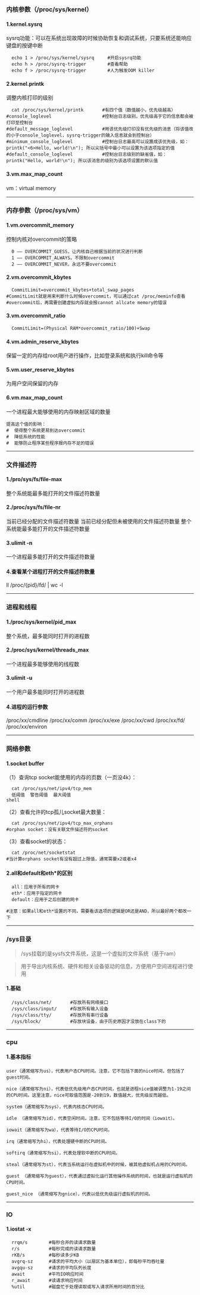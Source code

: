 ### 内核参数（/proc/sys/kernel）

#### 1.kernel.sysrq
sysrq功能：可以在系统出现故障的时候协助恢复和调试系统，只要系统还能响应键盘的按键中断
```shell
  echo 1 > /proc/sys/kernel/sysrq     #开启sysrq功能
  echo h > /proc/sysrq-trigger        #查看帮助
  echo f > /proc/sysrq-trigger        #人为触发OOM killer
```

#### 2.kernel.printk
调整内核打印的级别
```shell
  cat /proc/sys/kernel/printk       #有四个值（数值越小，优先级越高）
#console_loglevel                   #控制台日志级别，优先级高于它的信息都会被打印至控制台
#default_message_loglevel           #用该优先级打印没有优先级的消息（将该值改的小于console_loglevel，sysrq-trigger的输入信息就会到控制台）
#minimum_console_loglevel           #控制台日志最高可以设置成该优先级，如：printk("<6>Hello, world!\n"); 所以尖括号中最小可以设置为该选项指定的值
#default_console_loglevel           #控制台日志级别的缺省值，如：printk("Hello, world!\n"); 所以该消息的级别为该选项设置的默认值
```
#### 3.vm.max_map_count							
vm：virtual memory
***
### 内存参数（/proc/sys/vm）

#### 1.vm.overcommit_memory
  控制内核对overcommit的策略
```shell
  0 —— OVERCOMMIT_GUESS，让内核自己根据当前的状况进行判断
  1 —— OVERCOMMIT_ALWAYS，不限制overcommit
  2 —— OVERCOMMIT_NEVER，永远不要overcommit
```
#### 2.vm.overcommit_kbytes
```shell
  CommitLimit=overcommit_kbytes+total_swap_pages   
#CommitLimit就是用来判断什么时候overcommit，可以通过cat /proc/meminfo查看
#overcommit后，再需要创建虚拟内存就会报cannot allcate memory的错误
```
#### 3.vm.overcommit_ratio
```shell
  CommitLimit=(Physical RAM*overcommit_ratio/100)+Swap
```
#### 4.vm.admin_reserve_kbytes
保留一定的内存给root用户进行操作，比如登录系统和执行kill命令等

#### 5.vm.user_reserve_kbytes
为用户空间保留的内存

#### 6.vm.max_map_count
  一个进程最大能够使用的内存映射区域的数量
```shell
提高这个值的影响：
#  使得整个系统更易到达overcommit
#  降低系统的性能
#  能够防止程序某些程序报内存不足的错误
```
***
### 文件描述符

#### 1./pro/sys/fs/file-max
  整个系统能最多能打开的文件描述符数量

#### 2./proc/sys/fs/file-nr
  当前已经分配的文件描述符数量	当前已经分配但未被使用的文件描述符数量	整个系统能最多能打开的文件描述符数量

#### 3.ulimit -n
  一个进程最多能打开的文件描述符数量

#### 4.查看某个进程打开的文件描述符数量
  ll /proc/{pid}/fd/ | wc -l
***
### 进程和线程

#### 1./proc/sys/kernel/pid_max
  整个系统，最多能同时打开的进程数

#### 2./proc/sys/kernel/threads_max
  一个进程最多能够使用的线程数

#### 3.ulimit -u
  一个用户最多能同时打开的进程数

#### 4.进程的运行参数
  /proc/xx/cmdline
  /proc/xx/comm
  /proc/xx/exe
  /proc/xx/cwd
  /proc/xx/fd/
  /proc/xx/environ
***
### 网络参数

#### 1.socket buffer

（1）查询tcp socket能使用的内存的页数（一页没4k）：
```shell
  cat /proc/sys/net/ipv4/tcp_mem
  低阈值  警告阈值  最大阈值
shell
```
（2）查看允许的tcp孤儿socket最大数量：
```shell
  cat /proc/sys/net/ipv4/tcp_max_orphans
#orphan socket：没有关联文件描述符的socket
```
（3）查看socket的状态：
```shell
  cat /proc/net/socketstat
#当计算orphans socket有没有超过上限值，通常需要x2或者x4
```

#### 2.all和default和eth*的区别
```shell
  all：应用于所有的网卡
  eth*：应用于指定的网卡
  default：应用于之后创建的网卡

#注意：如果all和eth*设置的不同，需要看该选项的逻辑是OR还是AND，所以最好两个都改一下
```
***
### /sys目录
>/sys挂载的是sysfs文件系统，这是一个虚拟的文件系统（基于ram）  

>用于导出内核系统、硬件和相关设备驱动的信息，方便用户空间进程进行使用  
#### 1.基础
```shell
  /sys/class/net/       #存放所有网络接口
  /sys/class/input/     #存放所有输入设备
  /sys/class/tty/       #存放所有串行设备
  /sys/block/           #存放块设备，由于历史原因才没放在class下的
```
***
### cpu

#### 1.基本指标
```shell
user（通常缩写为us），代表用户态CPU时间。注意，它不包括下面的nice时间，但包括了guest时间。

nice（通常缩写为ni），代表低优先级用户态CPU时间，也就是进程nice值被调整为1-19之间的CPU时间。这里注意，nice可取值范围是-20到19，数值越大，优先级反而越低。

system（通常缩写为sys），代表内核态CPU时间。

idle （通常缩写为id），代表空闲时间，注意，它不包括等待I/O的时间（iowait）。

iowait（通常缩写为wa），代表等待I/O的CPU时间。

irq（通常缩写为hi），代表处理硬中断的CPU时间。

softirq（通常缩写为si），代表处理软中断的CPU时间。

steal（通常缩写为st），代表当系统运行在虚拟机中的时候，被其他虚拟机占用的CPU时间。

guest （通常缩写为guest），代表通过虚拟化运行其他操作系统的时间，也就是运行虚拟机的CPU时间。

guest_nice （通常缩写为gnice），代表以低优先级运行虚拟机的时间。
```
***
### IO

#### 1.iostat -x
```shell
  rrqm/s        #每秒合并的读请求数量
  r/s           #每秒完成的读请求数量
  rKB/s         #每秒读多少KB
  avgrq-sz      #请求的平均大小（以扇区为基本单位），即每秒平均吞吐量
  avgqu-sz      #请求的平均队列长度
  await         #平均IO响应时间
  r_await       #读请求响应时间
  %util         #磁盘忙于处理读取或写入请求所用时间的百分比
```
